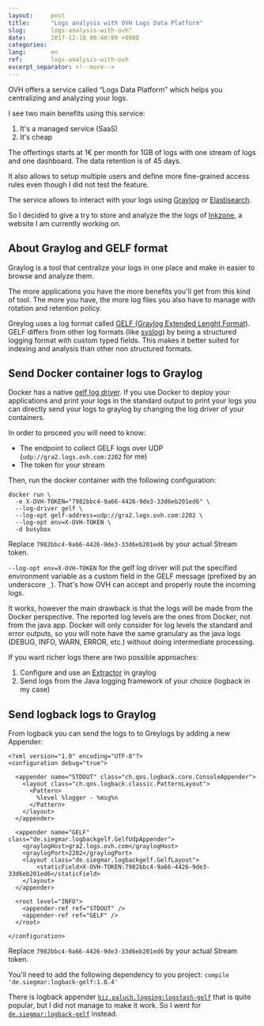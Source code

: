 ```yaml
---
layout:     post
title:      "Logs analysis with OVH Logs Data Platform"
slug:       logs-analysis-with-ovh"
date:       2017-12-18 00:40:00 +0800
categories:
lang:       en
ref:        logs-analysis-with-ovh
excerpt_separator: <!--more-->
---
```


OVH offers a service called “Logs Data Platform” which helps you centralizing and analyzing your logs. 

<!--more-->

I see two main benefits using this service:

1. It's a managed service (SaaS)
2. It's cheap

The offertings starts at 1€ per month for 1GB of logs with one stream of logs and one dashboard. The data retention is of 45 days.

It also allows to setup multiple users and define more fine-grained access rules even though I did not test the feature.

The service allows to interact with your logs using [Graylog](https://www.graylog.org/features) or [Elastisearch](https://www.elastic.co/products/elasticsearch).

So I decided to give a try to store and analyze the the logs of [Inkzone](https://inkzone.games), a website I am currently working on.

<!--more-->

## About Graylog and GELF format

Graylog is a tool that centralize your logs in one place and make in easier to browse and analyze them. 

The more applications you have the more benefits you'll get from this kind of tool. The more you have, the more log files you also have to manage with rotation and retention policy. 

Greylog uses a log format called [GELF (Graylog Extended Lenght Format)](http://docs.graylog.org/en/2.3/pages/gelf.html). GELF differs from other log formats (like [syslog](https://en.wikipedia.org/wiki/Syslog)) by being a structured logging format with custom typed fields. This makes it better suited for indexing and analysis than other non structured formats.

## Send Docker container logs to Graylog

Docker has a native [gelf log driver](https://docs.docker.com/engine/admin/logging/gelf/).
If you use Docker to deploy your applications and print your logs in the standard output to print your logs you can directly send your logs to graylog by changing the log driver of your containers.

In order to proceed you will need to know:
 * The endpoint to collect GELF logs over UDP (`udp://gra2.logs.ovh.com:2202` for me)
  * The token for your stream

Then, run the docker container with the following configuration: 

```
docker run \
  -e X-OVH-TOKEN="7982bbc4-9a66-4426-9de3-33d6eb201ed6" \
  --log-driver gelf \
  --log-opt gelf-address=udp://gra2.logs.ovh.com:2202 \
  --log-opt env=X-OVH-TOKEN \
  -d busybox
```

Replace `7982bbc4-9a66-4426-9de3-33d6eb201ed6` by your actual Stream token.

`--log-opt env=X-OVH-TOKEN` for the gelf log driver will put the specified environment variable as a custom field in the GELF message (prefixed by an underscore `_`). That's how OVH can accept and properly route the incoming logs.

It works, however the main drawback is that the logs will be made from the Docker perspective. The reported log levels are the ones from Docker, not from the java app. Docker will only consider for log levels the standard and error outputs, so you will note have the same granulary as the java logs (DEBUG, INFO, WARN, ERROR, etc.) without doing intermediate processing. 

If you want richer logs there are two possible approaches:

1. Configure and use an [Extractor](http://docs.graylog.org/en/2.3/pages/extractors.html) in graylog
2. Send logs from the Java logging framework of your choice (logback in my case)

## Send logback logs to Graylog

From logback you can send the logs to to Greylogs by adding a new Appender: 

```
<?xml version="1.0" encoding="UTF-8"?>
<configuration debug="true">

  <appender name="STDOUT" class="ch.qos.logback.core.ConsoleAppender">
    <layout class="ch.qos.logback.classic.PatternLayout">
      <Pattern>
        %level %logger - %msg%n
      </Pattern>
    </layout>
  </appender>

  <appender name="GELF" class="de.siegmar.logbackgelf.GelfUdpAppender">
    <graylogHost>gra2.logs.ovh.com</graylogHost>
    <graylogPort>2202</graylogPort>
    <layout class="de.siegmar.logbackgelf.GelfLayout">
        <staticField>X-OVH-TOKEN:7982bbc4-9a66-4426-9de3-33d6eb201ed6</staticField>
    </layout>
  </appender>

  <root level="INFO">
    <appender-ref ref="STDOUT" />
    <appender-ref ref="GELF" />
  </root>

</configuration>
```

Replace `7982bbc4-9a66-4426-9de3-33d6eb201ed6` by your actual Stream token.

You'll need to add the following dependency to you project: `compile 'de.siegmar:logback-gelf:1.0.4'`

There is logback appender [`biz.paluch.logging:logstash-gelf`](https://github.com/mp911de/logstash-gelf) that is quite popular, but I did not manage to make it work. So I went for [`de.siegmar:logback-gelf`](https://github.com/osiegmar/logback-gelf) instead.
